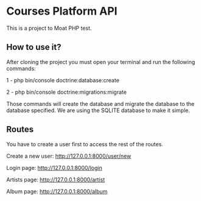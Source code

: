 # Courses Platform API

This is a project to Moat PHP test.

## How to use it?
After cloning the project you must open your terminal and run the following commands:

1 - php bin/console doctrine:database:create

2 - php bin/console doctrine:migrations:migrate

Those commands will create the database and migrate the database to the database specified.
We are using the SQLITE database to make it simple.

## Routes
You have to create a user first to access the rest of the routes.

Create a new user: http://127.0.0.1:8000/user/new

Login page: http://127.0.0.1:8000/login

Artists page: http://127.0.0.1:8000/artist

Album page: http://127.0.0.1:8000/album

